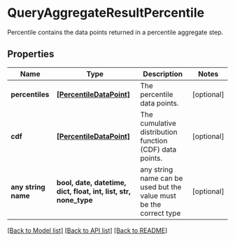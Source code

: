 # QueryAggregateResultPercentile

Percentile contains the data points returned in a percentile aggregate step.

## Properties
Name | Type | Description | Notes
------------ | ------------- | ------------- | -------------
**percentiles** | [**[PercentileDataPoint]**](PercentileDataPoint.md) | The percentile data points. | [optional] 
**cdf** | [**[PercentileDataPoint]**](PercentileDataPoint.md) | The cumulative distribution function (CDF) data points. | [optional] 
**any string name** | **bool, date, datetime, dict, float, int, list, str, none_type** | any string name can be used but the value must be the correct type | [optional]

[[Back to Model list]](../README.md#documentation-for-models) [[Back to API list]](../README.md#documentation-for-api-endpoints) [[Back to README]](../README.md)



